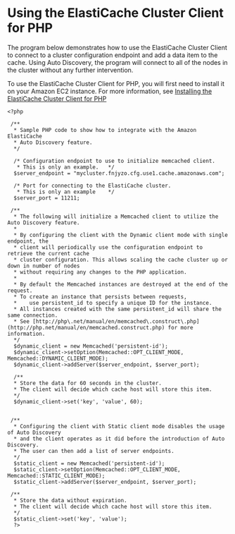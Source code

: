 # Using the ElastiCache Cluster Client for PHP<a name="AutoDiscovery.Using.ModifyApp.PHP"></a>

The program below demonstrates how to use the ElastiCache Cluster Client to connect to a cluster configuration endpoint and add a data item to the cache\. Using Auto Discovery, the program will connect to all of the nodes in the cluster without any further intervention\.

To use the ElastiCache Cluster Client for PHP, you will first need to install it on your Amazon EC2 instance\. For more information, see [Installing the ElastiCache Cluster Client for PHP](Appendix.PHPAutoDiscoverySetup.md)

```
<?php
	
 /**
  * Sample PHP code to show how to integrate with the Amazon ElastiCache
  * Auto Discovery feature.
  */

  /* Configuration endpoint to use to initialize memcached client. 
   * This is only an example. 	*/
  $server_endpoint = "mycluster.fnjyzo.cfg.use1.cache.amazonaws.com";
  
  /* Port for connecting to the ElastiCache cluster. 
   * This is only an example 	*/
  $server_port = 11211;

 /**
  * The following will initialize a Memcached client to utilize the Auto Discovery feature.
  * 
  * By configuring the client with the Dynamic client mode with single endpoint, the
  * client will periodically use the configuration endpoint to retrieve the current cache
  * cluster configuration. This allows scaling the cache cluster up or down in number of nodes
  * without requiring any changes to the PHP application. 
  *
  * By default the Memcached instances are destroyed at the end of the request. 
  * To create an instance that persists between requests, 
  *    use persistent_id to specify a unique ID for the instance. 
  * All instances created with the same persistent_id will share the same connection. 
  * See [http://php\.net/manual/en/memcached\.construct\.php](http://php.net/manual/en/memcached.construct.php) for more information.
  */
  $dynamic_client = new Memcached('persistent-id');
  $dynamic_client->setOption(Memcached::OPT_CLIENT_MODE, Memcached::DYNAMIC_CLIENT_MODE);
  $dynamic_client->addServer($server_endpoint, $server_port);
  
  /**
  * Store the data for 60 seconds in the cluster. 
  * The client will decide which cache host will store this item.
  */  
  $dynamic_client->set('key', 'value', 60);  


 /**
  * Configuring the client with Static client mode disables the usage of Auto Discovery
  * and the client operates as it did before the introduction of Auto Discovery. 
  * The user can then add a list of server endpoints.
  */
  $static_client = new Memcached('persistent-id');
  $static_client->setOption(Memcached::OPT_CLIENT_MODE, Memcached::STATIC_CLIENT_MODE);
  $static_client->addServer($server_endpoint, $server_port);

 /**
  * Store the data without expiration. 
  * The client will decide which cache host will store this item.
  */  
  $static_client->set('key', 'value');  
  ?>
```